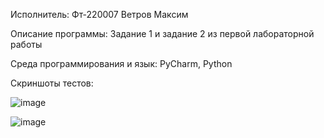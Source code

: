 Исполнитель: Фт-220007 Ветров Максим

Описание программы: Задание 1 и задание 2 из первой лабораторной работы

Среда программирования и язык: PyCharm, Python

Скриншоты тестов:

![image](https://github.com/ciigann/project/assets/146112930/50335166-ab9f-4218-b0ad-fbae84f4f89c)

![image](https://github.com/ciigann/project/assets/146112930/2bf9867a-0946-47db-b9f8-9b75551a1d8b)

